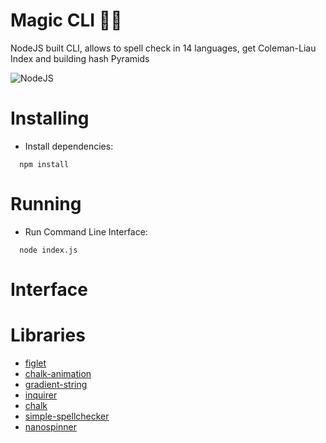 # Magic CLI 🎩🐇
NodeJS built CLI, allows to spell check in 14 languages, get Coleman-Liau Index and building hash Pyramids

![NodeJS](https://img.shields.io/badge/node.js-6DA55F?style=for-the-badge&logo=node.js&logoColor=white)

# Installing
 - Install dependencies:
  ```pwsh
    npm install
  ```

# Running
 - Run Command Line Interface:
  ```pwsh
    node index.js
  ```

# Interface

# Libraries
 - [figlet](https://www.npmjs.com/package/figlet)
 - [chalk-animation](https://www.npmjs.com/package/chalk-animation)
 - [gradient-string](https://www.npmjs.com/package/gradient-string)
 - [inquirer](https://www.npmjs.com/package/inquirer)
 - [chalk](https://www.npmjs.com/package/chalk)
 - [simple-spellchecker](https://www.npmjs.com/package/[simple-spellchecker)
 - [nanospinner](https://www.npmjs.com/package/nanospinner)